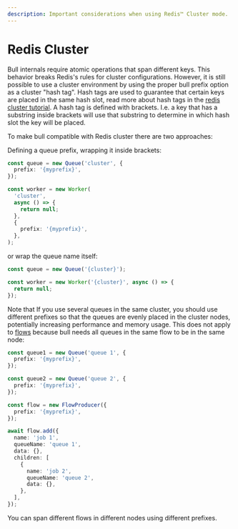 ```yaml
---
description: Important considerations when using Redis™ Cluster mode.
---
```


# Redis Cluster

Bull internals require atomic operations that span different keys. This behavior breaks Redis's rules for cluster configurations. However, it is still possible to use a cluster environment by using the proper bull prefix option as a cluster "hash tag". Hash tags are used to guarantee that certain keys are placed in the same hash slot, read more about hash tags in the [redis cluster tutorial](https://redis.io/topics/cluster-tutorial). A hash tag is defined with brackets. I.e. a key that has a substring inside brackets will use that substring to determine in which hash slot the key will be placed.

To make bull compatible with Redis cluster there are two approaches:

Defining a queue prefix, wrapping it inside brackets:

```typescript
const queue = new Queue('cluster', {
  prefix: '{myprefix}',
});

const worker = new Worker(
  'cluster',
  async () => {
    return null;
  },
  {
    prefix: '{myprefix}',
  },
);
```

or wrap the queue name itself:

```typescript
const queue = new Queue('{cluster}');

const worker = new Worker('{cluster}', async () => {
  return null;
});
```

Note that If you use several queues in the same cluster, you should use different prefixes so that the queues are evenly placed in the cluster nodes, potentially increasing performance and memory usage. This does not apply to [flows](https://docs.bullmq.io/guide/flows) because bull needs all queues in the same flow to be in the same node:

```typescript
const queue1 = new Queue('queue 1', {
  prefix: '{myprefix}',
});

const queue2 = new Queue('queue 2', {
  prefix: '{myprefix}',
});

const flow = new FlowProducer({
  prefix: '{myprefix}',
});

await flow.add({
  name: 'job 1',
  queueName: 'queue 1',
  data: {},
  children: [
    {
      name: 'job 2',
      queueName: 'queue 2',
      data: {},
    },
  ],
});
```

You can span different flows in different nodes using different prefixes.
